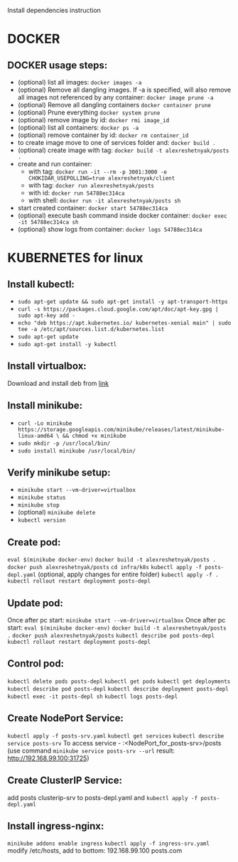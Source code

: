 Install dependencies instruction

# DOCKER

## DOCKER usage steps:
* (optional) list all images:  ```docker images -a```
* (optional) Remove all dangling images. If -a is specified, will also remove all images not referenced by any container:  ```docker image prune -a```
* (optional) Remove all dangling containers ```docker container prune```
* (optional) Prune everything ```docker system prune```
* (optional) remove image by id:  ```docker rmi image_id```
* (optional) list all containers:  ```docker ps -a```
* (optional) remove container by id:  ```docker rm container_id```
* to create image move to one of services folder and: ```docker build .```
* (optional) create image with tag:  ```docker build -t alexreshetnyak/posts .```
* create and run container:
  * with tag:  ```docker run -it --rm -p 3001:3000 -e CHOKIDAR_USEPOLLING=true alexreshetnyak/client```
  * with tag:  ```docker run alexreshetnyak/posts```
  * with id:  ```docker run 54788ec314ca```
  * with shell:  ```docker run -it alexreshetnyak/posts sh```
* start created container: ```docker start 54788ec314ca```
* (optional) execute bash command inside docker container:  ```docker exec -it 54788ec314ca sh```
* (optional) show logs from container:  ```docker logs 54788ec314ca```


# KUBERNETES for linux

## Install kubectl:
* ```sudo apt-get update && sudo apt-get install -y apt-transport-https```
* ```curl -s https://packages.cloud.google.com/apt/doc/apt-key.gpg | sudo apt-key add -```
* ```echo "deb https://apt.kubernetes.io/ kubernetes-xenial main" | sudo tee -a /etc/apt/sources.list.d/kubernetes.list```
* ```sudo apt-get update```
* ```sudo apt-get install -y kubectl```

## Install virtualbox:
Download and install deb from [link](https://www.virtualbox.org/wiki/Linux_Downloads)

## Install minikube:
* ```curl -Lo minikube https://storage.googleapis.com/minikube/releases/latest/minikube-linux-amd64 \ && chmod +x minikube``` 
* ```sudo mkdir -p /usr/local/bin/```
* ```sudo install minikube /usr/local/bin/```

##  Verify minikube setup:
* ```minikube start --vm-driver=virtualbox```
* ```minikube status```
* ```minikube stop```
* (optional) ```minikube delete```
* ```kubectl version```

## Create pod:
```eval $(minikube docker-env)```
```docker build -t alexreshetnyak/posts .```
```docker push alexreshetnyak/posts```
```cd infra/k8s```
```kubectl apply -f posts-depl.yaml```
(optional, apply changes for entire folder) ```kubectl apply -f .```
```kubectl rollout restart deployment posts-depl```

## Update pod:
Once after pc start: ```minikube start --vm-driver=virtualbox```
Once after pc start: ```eval $(minikube docker-env)```
```docker build -t alexreshetnyak/posts .```
```docker push alexreshetnyak/posts```
```kubectl describe pod posts-depl```
```kubectl rollout restart deployment posts-depl```

## Control pod:
```kubectl delete pods posts-depl```
```kubectl get pods```
```kubectl get deployments```
```kubectl describe pod posts-depl```
```kubectl describe deployment posts-depl```
```kubectl exec -it posts-depl sh```
```kubectl logs posts-depl```

## Create NodePort Service:
```kubectl apply -f posts-srv.yaml```
```kubectl get services```
```kubectl describe service posts-srv```
To access service - <minikube ip>:<NodePort_for_posts-srv>/posts 
(use command ```minikube service posts-srv --url``` result: http://192.168.99.100:31725)

## Create ClusterIP Service:
add posts clusterip-srv to posts-depl.yaml and ```kubectl apply -f posts-depl.yaml```

## Install ingress-nginx:
```minikube addons enable ingress```
```kubectl apply -f ingress-srv.yaml```
modify /etc/hosts, add to bottom: 192.168.99.100 posts.com
